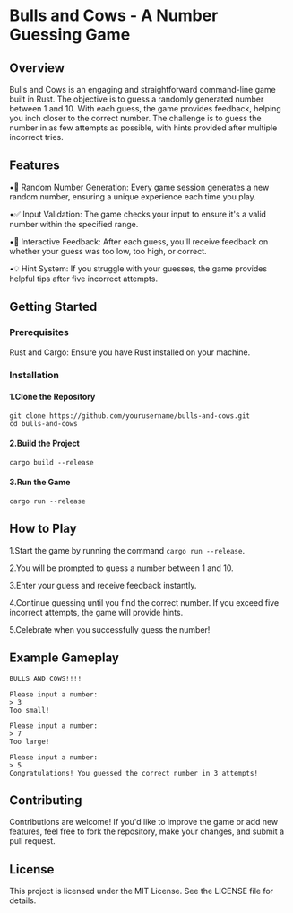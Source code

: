 # Bulls and Cows - A Number Guessing Game
## Overview
Bulls and Cows is an engaging and straightforward command-line game built in Rust. The objective is to guess a randomly generated number between 1 and 10. With each guess, the game provides feedback, helping you inch closer to the correct number. The challenge is to guess the number in as few attempts as possible, with hints provided after multiple incorrect tries.

## Features

•🎲 Random Number Generation: Every game session generates a new random number, ensuring a unique experience each time you play.

•✅ Input Validation: The game checks your input to ensure it's a valid number within the specified range.

•💬 Interactive Feedback: After each guess, you'll receive feedback on whether your guess was too low, too high, or correct.

•💡 Hint System: If you struggle with your guesses, the game provides helpful tips after five incorrect attempts.

## Getting Started

### Prerequisites

Rust and Cargo: Ensure you have Rust installed on your machine.

### Installation

#### 1.Clone the Repository
```
git clone https://github.com/yourusername/bulls-and-cows.git
cd bulls-and-cows
```
#### 2.Build the Project
```
cargo build --release
```
#### 3.Run the Game
```
cargo run --release
```
## How to Play

1.Start the game by running the command `cargo run --release`.

2.You will be prompted to guess a number between 1 and 10.

3.Enter your guess and receive feedback instantly.

4.Continue guessing until you find the correct number. If you exceed five incorrect attempts, the game will provide hints.

5.Celebrate when you successfully guess the number!

## Example Gameplay
```
BULLS AND COWS!!!!

Please input a number:
> 3
Too small!

Please input a number:
> 7
Too large!

Please input a number:
> 5
Congratulations! You guessed the correct number in 3 attempts!
```
## Contributing

Contributions are welcome! If you'd like to improve the game or add new features, feel free to fork the repository, make your changes, and submit a pull request.

## License
This project is licensed under the MIT License. See the LICENSE file for details.
